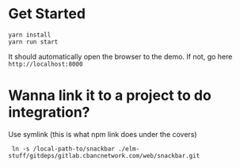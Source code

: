 # Get Started

```
yarn install
yarn run start
```

It should automatically open the browser to the demo. If not, go here `http://localhost:8000`



# Wanna link it to a project to do integration?

Use symlink (this is what npm link does under the covers)

```
 ln -s /local-path-to/snackbar ./elm-stuff/gitdeps/gitlab.cbancnetwork.com/web/snackbar.git
 ```